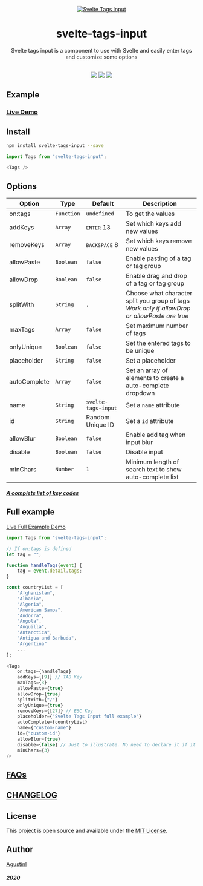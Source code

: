 <p align="center"><a href="https://svelte-tags-input.now.sh/"><img src="https://svelte-tags-input.now.sh/readme-image.png" alt="Svelte Tags Input"/></a></p>
<h1 align="center">
    svelte-tags-input
</h1>
<div align="center">Svelte tags input is a component to use with Svelte and easily enter tags and customize some options</div>
<br />
<p align="center">
<p align="center">
<a href="https://www.npmjs.com/package/svelte-tags-input"><img src="https://img.shields.io/npm/v/svelte-tags-input.svg"/></a>
<a href="https://opensource.org/licenses/MIT"><img src="https://img.shields.io/badge/License-MIT-blue.svg"/></a>
<a href="https://madewithsvelte.com/p/svelte-tags-input/shield-link"><img src="https://madewithsvelte.com/storage/repo-shields/2151-shield.svg"/></a>
</p>

## Example

### [Live Demo](https://svelte-tags-input.now.sh/)

## Install

```bash
npm install svelte-tags-input --save
```

```javascript
import Tags from "svelte-tags-input";

<Tags />
```

## Options

| Option | Type | Default | Description |
| --- | --- | --- | --- |
| on:tags | `Function` | `undefined` | To get the values |
| addKeys | `Array` | <kbd>ENTER</kbd> 13 | Set which keys add new values |
| removeKeys | `Array` | <kbd>BACKSPACE</kbd> 8 | Set which keys remove new values |
| allowPaste | `Boolean` | `false` | Enable pasting of a tag or tag group |
| allowDrop | `Boolean` | `false` | Enable drag and drop of a tag or tag group |
| splitWith | `String` | <kbd>,</kbd> | Choose what character split you group of tags<br>_Work only if allowDrop or allowPaste are true_ |
| maxTags | `Array` | `false` | Set maximum number of tags |
| onlyUnique | `Boolean` | `false` | Set the entered tags to be unique |
| placeholder | `String` | `false` | Set a placeholder |
| autoComplete | `Array` | `false` | Set an array of elements to create a auto-complete dropdown |
| name | `String` | `svelte-tags-input` | Set a `name` attribute |
| id | `String` | Random Unique ID | Set a `id` attribute |
| allowBlur | `Boolean` | `false` | Enable add tag when input blur |
| disable | `Boolean` | `false` | Disable input |
| minChars | `Number` | `1` | Minimum length of search text to show auto-complete list |

##### [A complete list of key codes](https://keycode.info/)

## Full example

[Live Full Example Demo](https://svelte-tags-input.now.sh#example)  

```javascript
import Tags from "svelte-tags-input";

// If on:tags is defined
let tag = "";

function handleTags(event) {
    tag = event.detail.tags;
}

const countryList = [
    "Afghanistan",
    "Albania",
    "Algeria",
    "American Samoa",
    "Andorra",
    "Angola",
    "Anguilla",
    "Antarctica",
    "Antigua and Barbuda",
    "Argentina"
    ...
];

<Tags
    on:tags={handleTags}
    addKeys={[9]} // TAB Key
    maxTags={3}
    allowPaste={true}
    allowDrop={true}
    splitWith={"/"}
    onlyUnique={true}
    removeKeys={[27]} // ESC Key
    placeholder={"Svelte Tags Input full example"}
    autoComplete={countryList}
    name={"custom-name"}
    id={"custom-id"}
    allowBlur={true}
    disable={false} // Just to illustrate. No need to declare it if it's false.
    minChars={3}
/>
```

## [FAQs](https://svelte-tags-input.now.sh#faqs)

## [CHANGELOG](CHANGELOG.md)

## License

This project is open source and available under the [MIT License](LICENSE).

## Author

[Agustínl](https://www.agustinl.dev?ref=github-sti)

##### 2020
